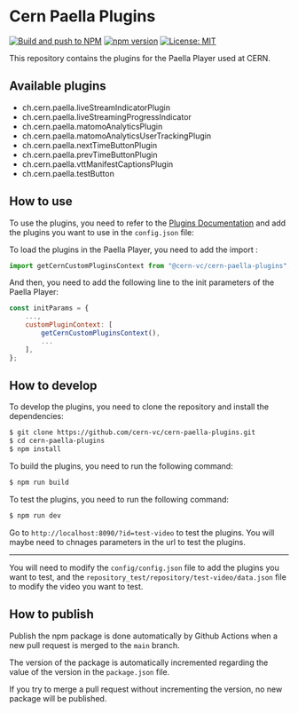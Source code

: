 # Cern Paella Plugins

[![Build and push to NPM](https://github.com/cern-vc/cern-paella-plugins/actions/workflows/build.yml/badge.svg)](https://github.com/cern-vc/cern-paella-plugins/actions/workflows/build.yml)
[![npm version](https://badge.fury.io/js/@cern-vc%2Fcern-paella-plugins.svg)](https://badge.fury.io/js/@cern-vc%2Fcern-paella-plugins)
[![License: MIT](https://img.shields.io/badge/License-MIT-yellow.svg)](https://opensource.org/licenses/MIT)

This repository contains the plugins for the Paella Player used at CERN.

## Available plugins

- ch.cern.paella.liveStreamIndicatorPlugin
- ch.cern.paella.liveStreamingProgressIndicator
- ch.cern.paella.matomoAnalyticsPlugin
- ch.cern.paella.matomoAnalyticsUserTrackingPlugin
- ch.cern.paella.nextTimeButtonPlugin
- ch.cern.paella.prevTimeButtonPlugin
- ch.cern.paella.vttManifestCaptionsPlugin
- ch.cern.paella.testButton

## How to use

To use the plugins, you need to refer to the [Plugins Documentation](./docs/plugins.md) and add the plugins you want to use in the
`config.json` file:

To load the plugins in the Paella Player, you need to add the import :

```javascript
import getCernCustomPluginsContext from "@cern-vc/cern-paella-plugins";
```

And then, you need to add the following line to the init parameters of the Paella Player:

```javascript
const initParams = {
    ...,
    customPluginContext: [
        getCernCustomPluginsContext(),
        ...
    ],
};
```

## How to develop

To develop the plugins, you need to clone the repository and install the dependencies:

```bash
$ git clone https://github.com/cern-vc/cern-paella-plugins.git
$ cd cern-paella-plugins
$ npm install
```

To build the plugins, you need to run the following command:

```bash
$ npm run build
```

To test the plugins, you need to run the following command:

```bash
$ npm run dev
```

Go to `http://localhost:8090/?id=test-video` to test the plugins. You will maybe need to chnages parameters in the url to test the plugins.

---

You will need to modify the `config/config.json` file to add the plugins you want to test, and the `repository_test/repository/test-video/data.json` file to modify the video you want to test.

## How to publish

Publish the npm package is done automatically by Github Actions when a new pull request is merged to the `main` branch.

The version of the package is automatically incremented regarding the value of the version in the `package.json` file.

If you try to merge a pull request without incrementing the version, no new package will be published.
